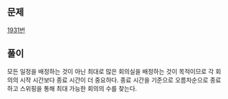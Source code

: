 ## 문제
[1931번](https://www.acmicpc.net/problem/1931)

## 풀이
모든 일정을 배정하는 것이 아닌 최대로 많은 회의실을 배정하는 것이 목적이므로 각 회의의 시작 시간보다 종료 시간이 더 중요하다. 종료 시간을 기준으로 오름차순으로 종료하고 스위핑을 통해 최대 가능한 회의의 수를 찾는다.

